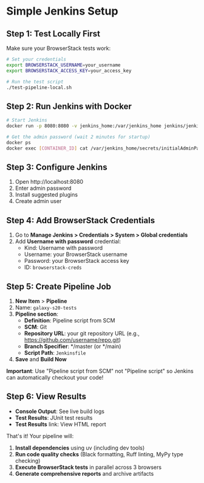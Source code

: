 # Simple Jenkins Setup

## Step 1: Test Locally First

Make sure your BrowserStack tests work:

```bash
# Set your credentials
export BROWSERSTACK_USERNAME=your_username
export BROWSERSTACK_ACCESS_KEY=your_access_key

# Run the test script
./test-pipeline-local.sh
```

## Step 2: Run Jenkins with Docker

```bash
# Start Jenkins
docker run -p 8080:8080 -v jenkins_home:/var/jenkins_home jenkins/jenkins:lts

# Get the admin password (wait 2 minutes for startup)
docker ps
docker exec [CONTAINER_ID] cat /var/jenkins_home/secrets/initialAdminPassword
```

## Step 3: Configure Jenkins

1. Open http://localhost:8080
2. Enter admin password
3. Install suggested plugins
4. Create admin user

## Step 4: Add BrowserStack Credentials

1. Go to **Manage Jenkins > Credentials > System > Global credentials**
2. Add **Username with password** credential:
   - Kind: Username with password
   - Username: your BrowserStack username
   - Password: your BrowserStack access key
   - ID: `browserstack-creds`

## Step 5: Create Pipeline Job

1. **New Item** > **Pipeline**
2. Name: `galaxy-s20-tests`
3. **Pipeline section**: 
   - **Definition**: Pipeline script from SCM
   - **SCM**: Git
   - **Repository URL**: your git repository URL (e.g., https://github.com/username/repo.git)
   - **Branch Specifier**: */master (or */main)
   - **Script Path**: `Jenkinsfile`
4. **Save** and **Build Now**

**Important**: Use "Pipeline script from SCM" not "Pipeline script" so Jenkins can automatically checkout your code!

## Step 6: View Results

- **Console Output**: See live build logs
- **Test Results**: JUnit test results
- **Test Results** link: View HTML report

That's it! Your pipeline will:
1. **Install dependencies** using uv (including dev tools)
2. **Run code quality checks** (Black formatting, Ruff linting, MyPy type checking)
3. **Execute BrowserStack tests** in parallel across 3 browsers
4. **Generate comprehensive reports** and archive artifacts 